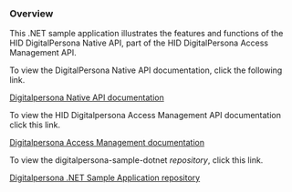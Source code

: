 ### Overview

This .NET sample application illustrates the features and functions of the HID DigitalPersona Native API, part of the  HID DigitalPersona Access Management API.

To view the DigitalPersona Native API  documentation, click the following link.

[Digitalpersona Native API  documentation](https://hidglobal.github.io/digitalpersona-native-api/)

To view the HID Digitalpersona Access Management API documentation click this link.

[Digitalpersona Access Management documentation](https://github.com/hidglobal/digitalpersona-access-management-api)

To view the digitalpersona-sample-dotnet *repository*,  click this link.

[Digitalpersona .NET Sample Application  repository](https://github.com/hidglobal/digitalpersona-sample-dotnet/)

